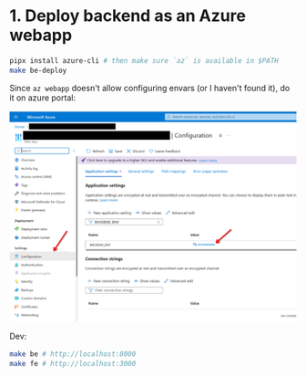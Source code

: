 # 1. Deploy backend as an Azure webapp

```sh
pipx install azure-cli # then make sure `az` is available in $PATH
make be-deploy
```

Since `az webapp` doesn't allow configuring envars (or I haven't found it), do
it on azure portal:

![](01-envar.png)

Dev:

```sh
make be # http://localhost:8000
make fe # http://localhost:3000
```
